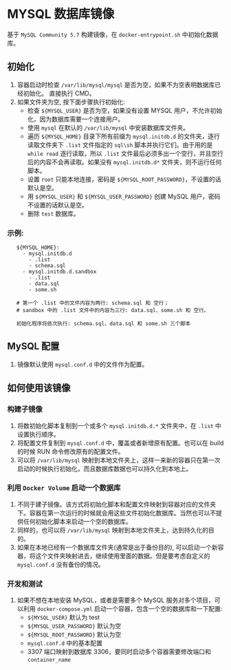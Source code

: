 # MYSQL 数据库镜像

基于 `MySQL Community 5.7` 构建镜像，在 `docker-entrypoint.sh` 中初始化数据库。

## 初始化
1. 容器启动时检查 `/var/lib/mysql/mysql` 是否为空，如果不为空表明数据库已经初始化。 直接执行 CMD。
2. 如果文件夹为空, 按下面步骤执行初始化:
   * 检查 `${MYSQL_USER}` 是否为空，如果没有设置 MYSQL 用户，不允许初始化，因为数据库需要一个连接用户。
   * 使用 `mysql` 在默认的 `/var/lib/mysql` 中安装数据库文件夹。
   * 遍历 `${MYSQL_HOME}` 目录下所有前缀为 `mysql.initdb.d` 的文件夹，逐行读取文件夹下 `.list` 文件指定的 `sql\sh` 脚本并执行它们。由于用的是 `while read` 逐行读取，所以 `.list` 文件最后必须多出一个空行，并且空行后的内容不会再读取。如果没有 `mysql.initdb.d*` 文件夹，则不运行任何脚本。
   * 设置 `root` 只能本地连接，密码是 `${MYSQL_ROOT_PASSWORD}`，不设置的话默认是空。
   * 用 `${MYSQL_USER}` 和 `${MYSQL_USER_PASSWORD}` 创建 MySQL 用户，密码不设置的话默认是空。
   * 删除 `test` 数据库。

### 示例:
```
   ${MYSQL_HOME}:
     - mysql.initdb.d
       - .list
       - schema.sql
     - mysql.initdb.d.sandbox
       - .list
       - data.sql
       - some.sh

   # 第一个 .list 中的文件内容为两行: schema.sql 和 空行；
   # sandbox 中的 .list 文件中的内容为三行: data.sql、some.sh 和 空行。

   初始化程序将依次执行: schema.sql、data.sql 和 some.sh 三个脚本
```

## MySQL 配置
1. 镜像默认使用 `mysql.conf.d` 中的文件作为配置。

## 如何使用该镜像

### 构建子镜像
1. 将数初始化脚本复制到一个或多个 `mysql.initdb.d.*` 文件夹中，在 `.list` 中设置执行顺序。
2. 将配置文件复制到 `mysql.conf.d` 中，覆盖或者新增原有配置。也可以在 build 的时候 RUN 命令修改原有的配置文件。
3. 可以将 `/var/lib/mysql` 映射到本地文件夹上，这样一来新的容器只在第一次启动的时候执行初始化，而且数据库数据也可以持久化到本地上。

### 利用 `Docker Volume` 启动一个数据库
1. 不同于建子镜像。该方式将初始化脚本和配置文件映射到容器对应的文件夹下。容器在第一次运行的时候就会用这些文件初始化数据库。当然也可以不提供任何初始化脚本来启动一个空的数据库。
2. 同样的，也可以将 `/var/lib/mysql` 映射到本地文件夹上，达到持久化的目的。
3. 如果在本地已经有一个数据库文件夹(通常是出于备份目的), 可以启动一个新容器，将这个文件夹映射进去，继续使用里面的数据。但是要考虑自定义的 `mysql.conf.d` 没有备份的情况。

### 开发和测试
1. 如果不想在本地安装 MySQL，或者是需要多个 MySQL 服务对多个项目，可以利用 `docker-compose.yml` 启动一个容器，包含一个空的数据库和一下配置:
   * `${MYSQL_USER}` 默认为 test
   * `${MYSQL_USER_PASSWORD}` 默认为空
   * `${MYSQL_ROOT_PASSWORD}` 默认为空
   * `mysql.conf.d` 中的基本配置
   * 3307 端口映射到数据库 3306，要同时启动多个容器需要修改端口和 `container_name`